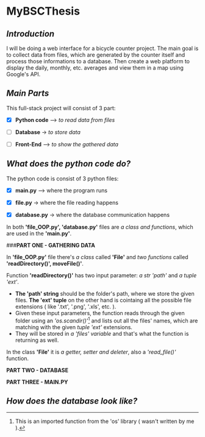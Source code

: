 # MyBSCThesis

## *Introduction*
I will be doing a web interface for a bicycle counter project. The main goal is to collect data from files, which are generated by the counter itself and process those informations to a database. Then create a web platform to display the daily, monthly, etc. averages and view them in a map using Google's API.


## *Main Parts*
This full-stack project will consist of 3 part:
- [x] **Python code** —> *to read data from files*
- [ ] **Database** -> *to store data*
- [ ] **Front-End** —> *to show the gathered data*


## *What does the python code do?*
The python code is consist of 3 python files:
- [x] **main.py** —> where the program runs
- [x] **file.py** -> where the file reading happens
- [x] **database.py** -> where the database communication happens


In both **'file_OOP.py', 'database.py'** files are *a class and functions*, which are used in the **'main.py'**.

###**PART ONE - GATHERING DATA**

In **'file_OOP.py'** file there's *a class* called **'File'** and *two functions* called **'readDirectory()', moveFile()'**.

Function **'readDirectory()'** has two input parameter: *a str 'path'* and *a tuple 'ext'*.
- **The 'path' string** should be the folder's path, where we store the given files. **The 'ext' tuple** on the other hand is cointaing all the possible file extensions ( like '.txt', '.png', '.xls', etc. ).
- Given these input parameters, the function reads through the given folder using an *'os.scandir()'*[^1] and lists out all the files' names, which are matching with the given *tuple 'ext'* extensions.
- They will be stored in *a 'files' variable* and that's what the function is returning as well. 


In the class **'File'** it is *a getter, setter and deleter*, also a *'read_file()'* function.

**PART TWO - DATABASE**


**PART THREE - MAIN.PY**

## *How does the database look like?*


[^1]: This is an imported function from the 'os' library ( wasn't written by me ).
